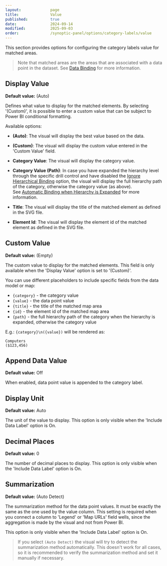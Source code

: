 ```yaml
---
layout:             page
title:              Value
published:          true
date:               2024-09-14
modified:           2025-09-03
order:              /synoptic-panel/options/category-labels/value
---
```


This section provides options for configuring the category labels value for matched areas. 

> Note that matched areas are the areas that are associated with a data point in the dataset. See [Data Binding](../../concepts/data-binding.md) for more information.

## Display Value

**Default value:** (Auto)

Defines what value to display for the matched elements. By selecting '(Custom)', it is possible to enter a custom value that can be subject to Power BI conditional formatting.

Available options:

- **(Auto)**: The visual will display the best value based on the data.

- **(Custom)**: The visual will display the custom value entered in the 'Custom Value' field.

- **Category Value**: The visual will display the category value.

- **Category Value (Path)**: In case you have expanded the hierarchy level through the specific drill control and have disabled the [Ignore Hierarchical Binding](../drill-behavior/ignore-hierarchical-binding.md) option, the visual will display the full hierarchy path of the category, otherwise the category value (as above).  
See [Automatic Binding when Hierarchy is Expanded](../../concepts/data-binding.md#automatic-binding-when-hierarchy-is-expanded) for more information.

- **Title**: The visual will display the title of the matched element as defined in the SVG file.

- **Element Id**: The visual will display the element id of the matched element as defined in the SVG file.

## Custom Value

**Default value:** (Empty)

The custom value to display for the matched elements. This field is only available when the 'Display Value' option is set to '(Custom)'. 

You can use different placeholders to include specific fields from the data model or map: 

- `{category}` - the category value
- `{value}` - the data point value
- `{title}` - the title of the matched map area
- `{id}` - the element id of the matched map area
- `{path}` - the full hierarchy path of the category when the hierarchy is expanded, otherwise the category value

E.g.: `{category}\n({value})` will be rendered as:
```
Computers 
($123,456)
```

## Append Data Value

**Default value:** Off

When enabled, data point value is appended to the category label.

## Display Unit

**Default value:** Auto

The unit of the value to display. This option is only visible when the 'Include Data Label' option is On. 

## Decimal Places

**Default value:** 0

The number of decimal places to display. This option is only visible when the 'Include Data Label' option is On. 

## Summarization

**Default value:** (Auto Detect)

The summarization method for the data point values. It must be exactly the same as the one used by the value column. This setting is required when you connect a column to 'Legend' or 'Map URLs' field wells, since the aggregation is made by the visual and not from Power BI. 

This option is only visible when the 'Include Data Label' option is On.

> If you select `(Auto Detect)` the visual will try to detect the summarization method automatically. This doesn't work for all cases, so it is recommended to verify the summarization method and set it manually if necessary.
